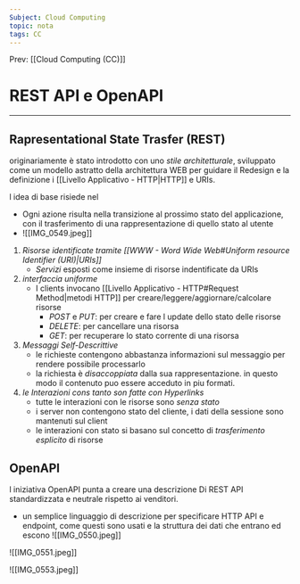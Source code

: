 ```yaml
---
Subject: Cloud Computing
topic: nota
tags: CC
---
```


Prev: [[Cloud Computing (CC)]]

# REST API e OpenAPI
---
## Rapresentational State Trasfer (REST)
originariamente è stato introdotto con uno _stile architetturale_, sviluppato come un modello astratto della architettura WEB per guidare il Redesign e la definizione i [[Livello Applicativo - HTTP|HTTP]] e URIs.

l idea di base risiede nel 
- Ogni azione risulta nella transizione al prossimo stato del applicazione, con il trasferimento di una rappresentazione di quello stato al utente
- ![[IMG_0549.jpeg]]
1. _Risorse identificate tramite [[WWW - Word Wide Web#Uniform resource Identifier (URI)|URIs]]_
	- _Servizi_ esposti come insieme di risorse indentificate da URIs
2.  _interfaccia uniforme_
	- I clients invocano  [[Livello Applicativo - HTTP#Request Method|metodi HTTP]] per creare/leggere/aggiornare/calcolare risorse
		- _POST_ e _PUT_: per creare e fare l update dello stato delle risorse
		- _DELETE_: per cancellare una risorsa
		- _GET_: per recuperare lo stato corrente di una risorsa
3. _Messaggi Self-Descrittive_
	- le richieste contengono abbastanza informazioni sul messaggio per rendere possibile processarlo
	- la richiesta è _disaccoppiata_ dalla sua rappresentazione. in questo modo il contenuto puo essere acceduto in piu formati.
4. _le Interazioni cons tanto son fatte con Hyperlinks_
	- tutte le interazioni con le risorse sono _senza stato_
	- i server non contengono stato del cliente, i dati della sessione sono mantenuti sul client
	- le interazioni con stato si basano sul concetto di _trasferimento esplicito_ di risorse



## OpenAPI
l iniziativa OpenAPI punta a creare una descrizione  Di REST API standardizzata e neutrale rispetto ai venditori. 
- un semplice linguaggio di descrizione per specificare HTTP API e endpoint, come questi sono usati e la struttura dei dati che entrano ed escono
![[IMG_0550.jpeg]]

![[IMG_0551.jpeg]]

![[IMG_0553.jpeg]]